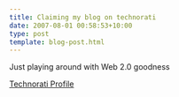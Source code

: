 ```yaml
---
title: Claiming my blog on technorati
date: 2007-08-01 00:58:53+10:00
type: post
template: blog-post.html
---
```

Just playing around with Web 2.0 goodness

[Technorati Profile](http://technorati.com/claim/rksx5jw9u)